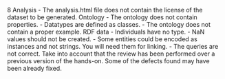8
    Analysis
        - The analysis.html file does not contain the license of the dataset to be generated.
    Ontology
        - The ontology does not contain properties.
        - Datatypes are defined as classes.
        - The ontology does not contain a proper example.
    RDF data
        - Individuals have no type.
        - NaN values should not be created.
        - Some entities could be encoded as instances and not strings.
            You will need them for linking.
        - The queries are not correct.
    Take into account that the review has been performed over a previous version of the hands-on. Some of the defects found may have been already fixed.
